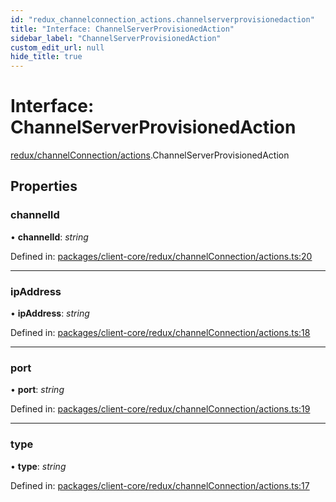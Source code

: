 ```yaml
---
id: "redux_channelconnection_actions.channelserverprovisionedaction"
title: "Interface: ChannelServerProvisionedAction"
sidebar_label: "ChannelServerProvisionedAction"
custom_edit_url: null
hide_title: true
---
```


# Interface: ChannelServerProvisionedAction

[redux/channelConnection/actions](../modules/redux_channelconnection_actions.md).ChannelServerProvisionedAction

## Properties

### channelId

• **channelId**: *string*

Defined in: [packages/client-core/redux/channelConnection/actions.ts:20](https://github.com/xr3ngine/xr3ngine/blob/66a84a950/packages/client-core/redux/channelConnection/actions.ts#L20)

___

### ipAddress

• **ipAddress**: *string*

Defined in: [packages/client-core/redux/channelConnection/actions.ts:18](https://github.com/xr3ngine/xr3ngine/blob/66a84a950/packages/client-core/redux/channelConnection/actions.ts#L18)

___

### port

• **port**: *string*

Defined in: [packages/client-core/redux/channelConnection/actions.ts:19](https://github.com/xr3ngine/xr3ngine/blob/66a84a950/packages/client-core/redux/channelConnection/actions.ts#L19)

___

### type

• **type**: *string*

Defined in: [packages/client-core/redux/channelConnection/actions.ts:17](https://github.com/xr3ngine/xr3ngine/blob/66a84a950/packages/client-core/redux/channelConnection/actions.ts#L17)
